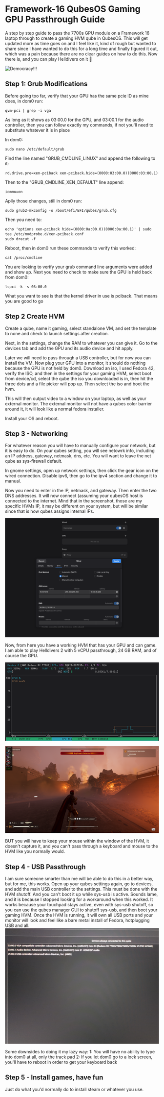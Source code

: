 # Framework-16 QubesOS Gaming GPU Passthrough Guide
A step by step guide to pass the 7700s GPU module on a Framework 16 laptop through to create a gaming HVM qube in QubesOS. This will get updated more as time goes on and I feel like it, kind of rough but wanted to share since I have wanted to do this for a long time and finally figured it out, which was a pain because there are no clear guides on how to do this. Now there is, and you can play Helldivers on it :100:

![Democracy!!!](https://github.com/david-cant-code/Framework-16-QubesOS-Gaming-GPU-Passthrough-Guide/blob/main/Screenshot%20From%202025-08-17%2017-16-41.png)

## Step 1: Grub Modifications
Before going too far, verify that your GPU has the same pcie ID as mine does, in dom0 run:
```
qvm-pci | grep -i vga
```
As long as it shows as 03:00.0 for the GPU, and 03:00.1 for the audio controller, then you can follow exactly my commands, if not you'll need to substitute whatever it is in place

In dom0:
```
sudo nano /etc/default/grub
```
Find the line named "GRUB_CMDLINE_LINUX" and append the following to it:
```
rd.drive.pre=xen-pciback xen-pciback.hide=(0000:03:00.0)(0000:03:00.1)
```
Then to the "GRUB_CMDLINE_XEN_DEFAULT" line append:
```
iommu=on
```
Aplly those changes, still in dom0 run:
```
sudo grub2-mkconfig -o /boot/efi/EFI/qubes/grub.cfg
```
Then you need to:
```
echo 'options xen-pciback hide=(0000:0a:00.0)(0000:0a:00.1)' | sudo tee /etc/modprobe.d/xen-pciback.conf
sudo dracut -f
```

Reboot, then in dom0 run these commands to verify this worked:
```
cat /proc/cmdline
```
You are looking to verify your grub command line arguments were added and show up. Next you need to check to make sure the GPU is held back from dom0:
```
lspci -k -s 03:00.0
```
What you want to see is that the kernel driver in use is pciback. That means you are good to go

## Step 2 Create HVM
Create a qube, name it gaming, select standalone VM, and set the template to none and check to launch settings after creation.

Next, in the settings, change the RAM to whatever you can give it. Go to the devices tab and add the GPU and its audio device and hit apply.

Later we will need to pass through a USB controller, but for now you can install the VM. Now plug your GPU into a monitor, it should do nothing because the GPU is not held by dom0. Download an iso, I used Fedora 42, verify the ISO, and then in the settings for your gaming HVM, select boot from device/cd, select the qube the iso you downloaded is in, then hit the three dots and a file picker will pop up. Then select the iso and boot the hvm.

This will then output video to a window on your laptop, as well as your external monitor. The external monitor will not have a qubes color barrier around it, it will look like a normal fedora installer.

Install your OS and reboot.

## Step 3 - Networking
For whatever reason you will have to manually configure your network, but it is easy to do. On your qubes setting, you will see netowrk info, including an IP address, gateway, netmask, dns, etc. You will want to leave the net qube as sys-firewall default.

In gnome settings, open up network settings, then click the gear icon on the wired connection. Disable ipv6, then go to the ipv4 section and change it to manual.

Now you need to enter in the IP, netmask, and gateway. Then enter the two DNS addresses. It will now connect (assuming your qubesOS host is connected to the internet. Mind that in the screenshot, those are my specific HVMs IP, it may be different on your system, but will be similar since that is how qubes assigns internal IPs.

![Gnome Netowrk Settings Example](https://github.com/david-cant-code/Framework-16-QubesOS-Gaming-GPU-Passthrough-Guide/blob/main/Screenshot%20From%202025-08-17%2016-57-29.png)


Now, from here you have a working HVM that has your GPU and can game. I am able to play Helldivers 2 with 5 vCPU passthrough, 24 GB RAM, and of course the GPU.

![NVTOP showing GPU info](https://github.com/david-cant-code/Framework-16-QubesOS-Gaming-GPU-Passthrough-Guide/blob/main/Screenshot%20From%202025-08-17%2016-27-11.png)

![Democracy in action](https://github.com/david-cant-code/Framework-16-QubesOS-Gaming-GPU-Passthrough-Guide/blob/main/Screenshot%20From%202025-08-17%2017-18-46.png)

BUT you will have to keep your mouse within the window of the HVM, it doesn't capture it, and you can't pass through a keyboard and mouse to the HVM like you normally would.

## Step 4 - USB Passthrough

I am sure someone smarter than me will be able to do this in a better way, but for me, this works.
Open up your qubes settings again, go to devices, and add the main USB controller to the settings. This must be done with the HVM shutoff. And you can't boot it up while sys-usb is active. Sounds lame, and it is because I stopped looking for a workaround when this worked. It works because your touchpad stays active, even with sys-usb shutoff, so you can use the qubes manager GUI to shutoff sys-usb, and then boot your gaming HVM. Once the HVM is running, it will own all USB ports and your monitor will look and feel like a bare metal install of Fedora, hotplugging USB and all. 
![Devices Screenshot](https://github.com/david-cant-code/Framework-16-QubesOS-Gaming-GPU-Passthrough-Guide/blob/main/IMG_20250817_171405_531.jpg)

Some downsides to doing it my lazy way:
1: You will have no ability to type into dom0 at all, only the track pad
2: If you let dom0 go to a lock screen, you'll have to reboot in order to get your keyboard back

## Step 5 - Install games, have fun

Just do what you'd normally do to install steam or whatever you use. 
